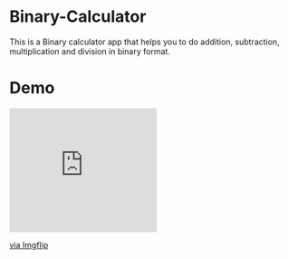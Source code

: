 # Binary-Calculator

This is a Binary calculator app that helps you to do addition, subtraction, multiplication and division in binary format.

# Demo

<div style="width:260px;max-width:100%;"><div style="height:0;padding-bottom:84.23%;position:relative;"><iframe width="260" height="219" style="position:absolute;top:0;left:0;width:100%;height:100%;" frameBorder="0" src="https://imgflip.com/embed/3vynn0"></iframe></div><p><a href="https://imgflip.com/gif/3vynn0">via Imgflip</a></p></div>
